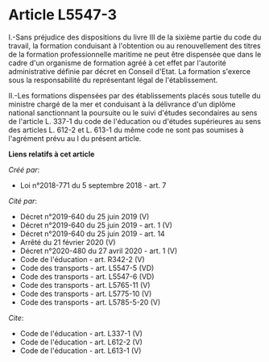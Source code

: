 # Article L5547-3

I.-Sans préjudice des dispositions du livre III de la sixième partie du code du travail, la formation conduisant à
l'obtention ou au renouvellement des titres de la formation professionnelle maritime ne peut être dispensée que dans le cadre
d'un organisme de formation agréé à cet effet par l'autorité administrative définie par décret en Conseil d'Etat. La
formation s'exerce sous la responsabilité du représentant légal de l'établissement. 

II.-Les formations dispensées par des établissements placés sous tutelle du ministre chargé de la mer et conduisant à la
délivrance d'un diplôme national sanctionnant la poursuite ou le suivi d'études secondaires au sens de l'article L. 337-1 du
code de l'éducation ou d'études supérieures au sens des articles L. 612-2 et L. 613-1 du même code ne sont pas soumises à
l'agrément prévu au I du présent article.

**Liens relatifs à cet article**

_Créé par_:

  - Loi n°2018-771 du 5 septembre 2018 - art. 7

_Cité par_:

  - Décret n°2019-640 du 25 juin 2019 (V)
  - Décret n°2019-640 du 25 juin 2019 - art. 1 (V)
  - Décret n°2019-640 du 25 juin 2019 - art. 14
  - Arrêté du 21 février 2020 (V)
  - Décret n°2020-480 du 27 avril 2020 - art. 1 (V)
  - Code de l'éducation - art. R342-2 (V)
  - Code des transports - art. L5547-5 (VD)
  - Code des transports - art. L5547-6 (VD)
  - Code des transports - art. L5765-11 (V)
  - Code des transports - art. L5775-10 (V)
  - Code des transports - art. L5785-5-20 (V)

_Cite_:

  - Code de l'éducation - art. L337-1 (V)
  - Code de l'éducation - art. L612-2 (V)
  - Code de l'éducation - art. L613-1 (V)
